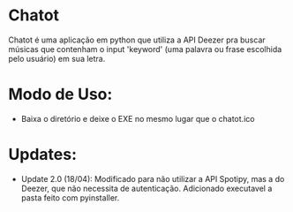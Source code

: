 # Chatot
Chatot é uma aplicação em python que utiliza a API Deezer pra buscar músicas que contenham o input 'keyword' (uma palavra ou frase escolhida pelo usuário) em sua letra.

# Modo de Uso:
- Baixa o diretório e deixe o EXE no mesmo lugar que o chatot.ico

# Updates:
- Update 2.0 (18/04): Modificado para não utilizar a API Spotipy, mas a do Deezer, que não necessita de autenticação. Adicionado executavel a pasta feito com pyinstaller.
